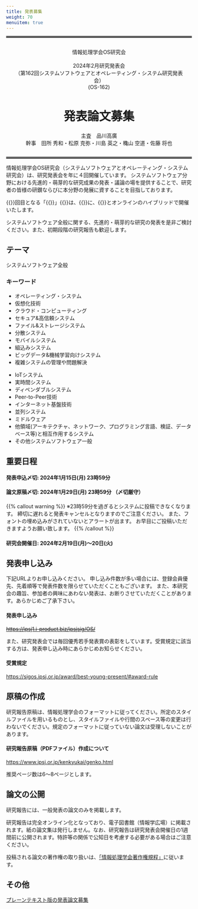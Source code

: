 ```yaml
---
title: 発表募集
weight: 70
menuitem: true
---
```

<style>
div.cfp {
    border-top: thick double;
    border-bottom: thick double;
    margin: 1em 0 1em 0;
    padding: 1em;
    text-align: center;
}
div.cfp h1 {
    font-size: xx-large;
}
</style>

<div class="cfp">
<p>情報処理学会OS研究会<br><br>2024年2月研究発表会 <br>（第162回システムソフトウェアとオペレーティング・システム研究発表会）<br>(OS-162)</p>
<h1>発表論文募集</h1>
<p>主査　品川高廣<br>幹事　田所 秀和・松原 克弥・川島 英之・穐山 空道・佐藤 将也</p>
</div>

情報処理学会OS研究会（システムソフトウェアとオペレーティング・システム研究会）は、研究発表会を年に４回開催しています。
システムソフトウェア分野における先進的・萌芽的な研究成果の発表・議論の場を提供することで、研究者の皆様の研鑚ならびに本分野の発展に資することを目指しております。

{{<get number>}}回目となる「{{<get title>}}」{{<get subtitle>}}は、{{<get date_string>}}に、{{<get location>}}とオンラインのハイブリッドで開催いたします。

システムソフトウェア全般に関する、先進的・萌芽的な研究の発表を是非ご検討ください。また、初期段階の研究報告も歓迎します。

## テーマ

システムソフトウェア全般

### キーワード

<div class="row">
<div class="col-md">

- オペレーティング・システム
- 仮想化技術
- クラウド・コンピューティング
- セキュア&高信頼システム
- ファイル&ストレージシステム
- 分散システム
- モバイルシステム
- 組込みシステム
- ビッグデータ&機械学習向けシステム
- 複雑システムの管理や問題解決

</div>
<div class="col-md">

- IoTシステム
- 実時間システム
- ディペンダブルシステム
- Peer-to-Peer技術
- インターネット基盤技術
- 並列システム
- ミドルウェア
- 他領域(アーキテクチャ、ネットワーク、プログラミング言語、検証、データベース等)と相互作用するシステム
- その他システムソフトウェア一般

</div>
</div>


## 重要日程

#### 発表申込〆切: 2024年1月15日(月) 23時59分

#### 論文原稿〆切: 2024年1月29日(月) 23時59分 （〆切厳守）

{{% callout warning %}}
※23時59分を過ぎるとシステムに投稿できなくなります。
締切に遅れると発表キャンセルとなりますのでご注意ください。
また、フォントの埋め込みがされていないとアラートが出ます。
お早目にご投稿いただきますようお願い致します。
{{% /callout %}}

#### 研究会開催日: 2024年2月19日(月)～20日(火)

## 発表申し込み

下記URLよりお申し込みください。
申し込み件数が多い場合には、登録会員優先、先着順等で発表件数を限らせていただくこともございます。
また、本研究会の趣旨、参加者の興味にあわない発表は、お断りさせていただくことがあります。あらかじめご了承下さい。
#### 発表申し込み
~~https://ipsj1.i-product.biz/ipsjsig/OS/~~

また、研究発表会では毎回優秀若手発表賞の表彰をしています。受賞規定に該当する方は、発表申し込み時にあらかじめお知らせください。<br>
#### 受賞規定
https://sigos.ipsj.or.jp/award/best-young-present/#award-rule

## 原稿の作成

研究報告原稿は、情報処理学会のフォーマットに従ってください。所定のスタイルファイルを用いるものとし、スタイルファイルや行間のスペース等の変更は行わないでください。規定のフォーマットに従っていない論文は受理しないことがあります。

#### 研究報告原稿（PDFファイル）作成について
https://www.ipsj.or.jp/kenkyukai/genko.html

推奨ページ数は6～8ページとします。


## 論文の公開

研究報告には、一般発表の論文のみを掲載します。

研究報告は完全オンライン化となっており、電子図書館（情報学広場）に掲載されます。紙の論文集は発行しません。なお、研究報告は研究発表会開催日の1週間前に公開されます。特許等の関係で公知日を考慮する必要がある場合はご注意ください。

投稿される論文の著作権の取り扱いは、[「情報処理学会著作権規程」](https://www.ipsj.or.jp/copyright/ronbun/copyright.html)に従います。


## その他

[プレーンテキスト版の発表論文募集](cfp.txt)
